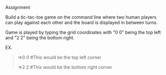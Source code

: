 Assignment

Build a tic-tac-toe game on the command line where two human players can play against each other and the board is displayed in between turns.

Game is played by typing the grid coordinates with "0 0" being the top left 
and "2 2" being the bottom right.

EX. 

>=>0 0 #This would be the top left corner
>
>=>2 2 #This would be the bottom right corner